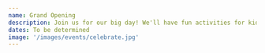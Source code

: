 ```yaml
---
name: Grand Opening
description: Join us for our big day! We'll have fun activities for kids of all ages, an open gym, prizes and more!
dates: To be determined
image: '/images/events/celebrate.jpg'
---
```

